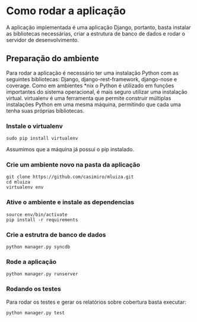 # Como rodar a aplicação

A aplicação implementada é uma aplicação Django, portanto, basta instalar as bibliotecas necessárias,
criar a estrutura de banco de dados e rodar o servidor de desenvolvimento.

## Preparação do ambiente

Para rodar a aplicação é necessário ter uma instalação Python com as seguintes bibliotecas: Django, 
django-rest-framework, django-nose e coverage. Como em ambientes *nix o Python é utilizado em funções
importantes do sistema operacional, é mais seguro utilizar uma instalação virtual. virtualenv é uma
ferramenta que permite construir múltiplas instalações Python em uma mesma máquina, permitindo que
cada uma tenha suas próprias bibliotecas.

### Instale o virtualenv
```
sudo pip install virtualenv
``` 

Assumimos que a máquina já possui o pip instalado. 

### Crie um ambiente novo na pasta da aplicação

```
git clone https://github.com/casimiro/mluiza.git
cd mluiza
virtualenv env
```

### Ative o ambiente e instale as dependencias

```
source env/bin/activate
pip install -r requirements
```

### Crie a estrutra de banco de dados

```
python manager.py syncdb
```

### Rode a aplicação

```
python manager.py runserver
```

### Rodando os testes

Para rodar os testes e gerar os relatórios sobre cobertura basta executar:

```
python manager.py test
```

